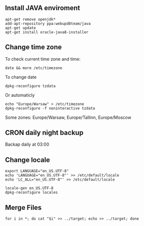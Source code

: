 ## Install JAVA enviroment ##

    apt-get remove openjdk*
    add-apt-repository ppa:webupd8team/java
    apt-get update
    apt-get install oracle-java8-installer
 
## Change time zone ##
To check current time zone and time:

    date && more /etc/timezone

To change date 

    dpkg-reconfigure tzdata

Or automaticly

    echo "Europe/Warsaw" > /etc/timezone    
    dpkg-reconfigure -f noninteractive tzdata
  
Some zones: Europe/Warsaw, Europe/Tallinn, Europe/Moscow 
  
## CRON daily night backup ##
Backap daily at 03:00

    
## Change locale ##
    
    export LANGUAGE="en_US.UTF-8"
    echo 'LANGUAGE="en_US.UTF-8"' >> /etc/default/locale
    echo 'LC_ALL="en_US.UTF-8"' >> /etc/default/locale
    
    locale-gen en_US.UTF-8
    dpkg-reconfigure locales

## Merge Files ##
    
    for i in *; do cat "$i" >> ../target; echo >> ../target; done
